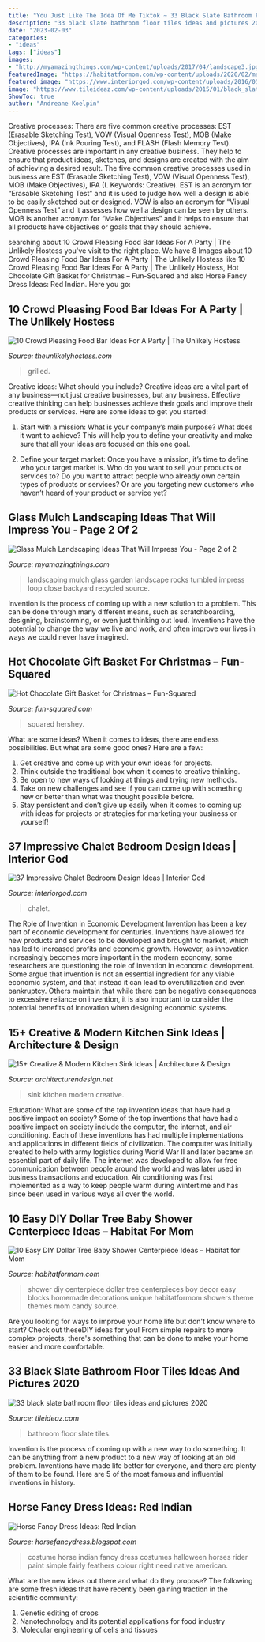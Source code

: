 ```yaml
---
title: "You Just Like The Idea Of Me Tiktok ~ 33 Black Slate Bathroom Floor Tiles Ideas And Pictures 2020"
description: "33 black slate bathroom floor tiles ideas and pictures 2020"
date: "2023-02-03"
categories:
- "ideas"
tags: ["ideas"]
images:
- "http://myamazingthings.com/wp-content/uploads/2017/04/landscape3.jpg"
featuredImage: "https://habitatformom.com/wp-content/uploads/2020/02/maxresdefault-1-min-1024x576.jpg"
featured_image: "https://www.interiorgod.com/wp-content/uploads/2016/05/Chalet-Bedroom.jpg"
image: "https://www.tileideaz.com/wp-content/uploads/2015/01/black_slate_bathroom_floor_tiles_11.jpg"
ShowToc: true
author: "Andreane Koelpin"
---
```



Creative processes: There are five common creative processes: EST (Erasable Sketching Test), VOW (Visual Openness Test), MOB (Make Objectives), IPA (Ink Pouring Test), and FLASH (Flash Memory Test).
Creative processes are important in any creative business. They help to ensure that product ideas, sketches, and designs are created with the aim of achieving a desired result. The five common creative processes used in business are EST (Erasable Sketching Test), VOW (Visual Openness Test), MOB (Make Objectives), IPA (I. Keywords: Creative).
 EST is an acronym for “Erasable Sketching Test” and it is used to judge how well a design is able to be easily sketched out or designed. VOW is also an acronym for “Visual Openness Test” and it assesses how well a design can be seen by others. MOB is another acronym for “Make Objectives” and it helps to ensure that all products have objectives or goals that they should achieve.

	

		
searching about 10 Crowd Pleasing Food Bar Ideas For A Party | The Unlikely Hostess you've visit to the right place. We have 8 Images about 10 Crowd Pleasing Food Bar Ideas For A Party | The Unlikely Hostess like 10 Crowd Pleasing Food Bar Ideas For A Party | The Unlikely Hostess, Hot Chocolate Gift Basket for Christmas – Fun-Squared and also Horse Fancy Dress Ideas: Red Indian. Here you go:
		
    
## 10 Crowd Pleasing Food Bar Ideas For A Party | The Unlikely Hostess

<img loading=lazy src="https://theunlikelyhostess.com/wp-content/uploads/2020/03/Grilled-Pizza-Party-blackboxsummer-_zpsh8kchgez.jpg" onerror="this.onerror=null;this.src='https://tse3.mm.bing.net/th?id=OIP.bwSLPBS2qKCEP9HAoB_xaAHaLL&amp;pid=15.1';" alt="10 Crowd Pleasing Food Bar Ideas For A Party | The Unlikely Hostess">

_Source: theunlikelyhostess.com_

>grilled. 

	

Creative ideas: What should you include?
Creative ideas are a vital part of any business—not just creative businesses, but any business. Effective creative thinking can help businesses achieve their goals and improve their products or services. Here are some ideas to get you started:
1. Start with a mission: What is your company’s main purpose? What does it want to achieve? This will help you to define your creativity and make sure that all your ideas are focused on this one goal.

2. Define your target market: Once you have a mission, it’s time to define who your target market is. Who do you want to sell your products or services to? Do you want to attract people who already own certain types of products or services? Or are you targeting new customers who haven’t heard of your product or service yet?

    
## Glass Mulch Landscaping Ideas That Will Impress You - Page 2 Of 2

<img loading=lazy src="http://myamazingthings.com/wp-content/uploads/2017/04/landscape3.jpg" onerror="this.onerror=null;this.src='https://tse3.mm.bing.net/th?id=OIP.sM2-78rWhq5aRJLZ1x8_KgHaE6&amp;pid=15.1';" alt="Glass Mulch Landscaping Ideas That Will Impress You - Page 2 of 2">

_Source: myamazingthings.com_

>landscaping mulch glass garden landscape rocks tumbled impress loop close backyard recycled source. 

	

Invention is the process of coming up with a new solution to a problem. This can be done through many different means, such as scratchboarding, designing, brainstorming, or even just thinking out loud. Inventions have the potential to change the way we live and work, and often improve our lives in ways we could never have imagined.

    
## Hot Chocolate Gift Basket For Christmas – Fun-Squared

<img loading=lazy src="https://fun-squared.com/wp-content/uploads/2016/11/kisses-1.jpg" onerror="this.onerror=null;this.src='https://tse4.mm.bing.net/th?id=OIP.RwY66h0GqH9jpFB1uK4nDwHaLE&amp;pid=15.1';" alt="Hot Chocolate Gift Basket for Christmas – Fun-Squared">

_Source: fun-squared.com_

>squared hershey. 

	

What are some ideas?
When it comes to ideas, there are endless possibilities. But what are some good ones? Here are a few: 
1. Get creative and come up with your own ideas for projects.
2. Think outside the traditional box when it comes to creative thinking.
3. Be open to new ways of looking at things and trying new methods.
4. Take on new challenges and see if you can come up with something new or better than what was thought possible before. 
5. Stay persistent and don’t give up easily when it comes to coming up with ideas for projects or strategies for marketing your business or yourself!

    
## 37 Impressive Chalet Bedroom Design Ideas | Interior God

<img loading=lazy src="https://www.interiorgod.com/wp-content/uploads/2016/05/Chalet-Bedroom.jpg" onerror="this.onerror=null;this.src='https://tse1.mm.bing.net/th?id=OIP.M1V7aQFdG_DYgPMvgfQ2rAHaJ4&amp;pid=15.1';" alt="37 Impressive Chalet Bedroom Design Ideas | Interior God">

_Source: interiorgod.com_

>chalet. 

	

The Role of Invention in Economic Development
Invention has been a key part of economic development for centuries. Inventions have allowed for new products and services to be developed and brought to market, which has led to increased profits and economic growth. 
However, as innovation increasingly becomes more important in the modern economy, some researchers are questioning the role of invention in economic development. Some argue that invention is not an essential ingredient for any viable economic system, and that instead it can lead to overutilization and even bankruptcy. Others maintain that while there can be negative consequences to excessive reliance on invention, it is also important to consider the potential benefits of innovation when designing economic systems.

    
## 15+ Creative &amp; Modern Kitchen Sink Ideas | Architecture &amp; Design

<img loading=lazy src="https://cdn.architecturendesign.net/wp-content/uploads/2015/08/AD-Creative-Modern-Kitchen-Sink-Ideas-09.jpg" onerror="this.onerror=null;this.src='https://tse1.mm.bing.net/th?id=OIP.Fx8z1IFagmnAMomeBRsZ1AHaMW&amp;pid=15.1';" alt="15+ Creative &amp; Modern Kitchen Sink Ideas | Architecture &amp; Design">

_Source: architecturendesign.net_

>sink kitchen modern creative. 

	

Education: What are some of the top invention ideas that have had a positive impact on society?
Some of the top inventions that have had a positive impact on society include the computer, the internet, and air conditioning. Each of these inventions has had multiple implementations and applications in different fields of civilization. The computer was initially created to help with army logistics during World War II and later became an essential part of daily life. The internet was developed to allow for free communication between people around the world and was later used in business transactions and education. Air conditioning was first implemented as a way to keep people warm during wintertime and has since been used in various ways all over the world.

    
## 10 Easy DIY Dollar Tree Baby Shower Centerpiece Ideas – Habitat For Mom

<img loading=lazy src="https://habitatformom.com/wp-content/uploads/2020/02/maxresdefault-1-min-1024x576.jpg" onerror="this.onerror=null;this.src='https://tse2.mm.bing.net/th?id=OIP.YdqJb9WY6EL0JVW3V07fswHaEK&amp;pid=15.1';" alt="10 Easy DIY Dollar Tree Baby Shower Centerpiece Ideas – Habitat for Mom">

_Source: habitatformom.com_

>shower diy centerpiece dollar tree centerpieces boy decor easy blocks homemade decorations unique habitatformom showers theme themes mom candy source. 

	

Are you looking for ways to improve your home life but don't know where to start? Check out theseDIY ideas for you! From simple repairs to more complex projects, there's something that can be done to make your home easier and more comfortable.

    
## 33 Black Slate Bathroom Floor Tiles Ideas And Pictures 2020

<img loading=lazy src="https://www.tileideaz.com/wp-content/uploads/2015/01/black_slate_bathroom_floor_tiles_11.jpg" onerror="this.onerror=null;this.src='https://tse2.mm.bing.net/th?id=OIP.yzWkeqoGdu9DcqeRxdyY_QHaLP&amp;pid=15.1';" alt="33 black slate bathroom floor tiles ideas and pictures 2020">

_Source: tileideaz.com_

>bathroom floor slate tiles. 

	

Invention is the process of coming up with a new way to do something. It can be anything from a new product to a new way of looking at an old problem. Inventions have made life better for everyone, and there are plenty of them to be found. Here are 5 of the most famous and influential inventions in history.

    
## Horse Fancy Dress Ideas: Red Indian

<img loading=lazy src="http://4.bp.blogspot.com/_V3L-Wr9YRP0/SmOGgD8K6MI/AAAAAAAAAEU/ChUtMijlSts/w1200-h630-p-k-no-nu/Red+Indian3.jpg" onerror="this.onerror=null;this.src='https://tse2.mm.bing.net/th?id=OIP.7tdsCVhyxMVouAwBqRmLBwHaE8&amp;pid=15.1';" alt="Horse Fancy Dress Ideas: Red Indian">

_Source: horsefancydress.blogspot.com_

>costume horse indian fancy dress costumes halloween horses rider paint simple fairly feathers colour right need native american. 

	

What are the new ideas out there and what do they propose?
The following are some fresh ideas that have recently been gaining traction in the scientific community: 
1. Genetic editing of crops
2. Nanotechnology and its potential applications for food industry
3. Molecular engineering of cells and tissues 

